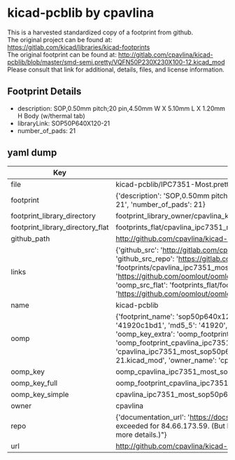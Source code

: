# kicad-pcblib by cpavlina  
This is a harvested standardized copy of a footprint from github.  
The original project can be found at:  
https://gitlab.com/kicad/libraries/kicad-footprints  
The original footprint can be found at:
http://gitlab.com/cpavlina/kicad-pcblib/blob/master/smd-semi.pretty/VQFN50P230X230X100-12.kicad_mod
Please consult that link for additional, details, files, and license information.  
## Footprint Details
* description: SOP,0.50mm pitch;20 pin,4.50mm W X 5.10mm L X 1.20mm H Body (w/thermal tab)  
* libraryLink: SOP50P640X120-21  
* number_of_pads: 21  
## yaml dump  
| Key | Value |  
| --- | --- |  
| file | kicad-pcblib/IPC7351-Most.pretty/SOP50P640X120-21.kicad_mod |  
| footprint | {'description': 'SOP,0.50mm pitch;20 pin,4.50mm W X 5.10mm L X 1.20mm H Body (w/thermal tab)', 'libraryLink': 'SOP50P640X120-21', 'number_of_pads': 21} |  
| footprint_library_directory | footprint_library_owner/cpavlina_kicad-pcblib |  
| footprint_library_directory_flat | footprints_flat/cpavlina_ipc7351_most_sop50p640x120_21/working |  
| github_path | http://github.com/cpavlina/kicad-pcblib/blob/master/IPC7351-Most.pretty/SOP50P640X120-21.kicad_mod |  
| links | {'github_src': 'http://gitlab.com/cpavlina/kicad-pcblib/blob/master/smd-semi.pretty/VQFN50P230X230X100-12.kicad_mod', 'github_src_repo': 'https://gitlab.com/kicad/libraries/kicad-footprints', 'oomp_bot': 'footprints/cpavlina_ipc7351_most_sop50p640x120_21/working', 'oomp_bot_github': 'https://github.com/oomlout/oomlout_oomp_footprint_bot/tree/main/footprints/cpavlina_ipc7351_most_sop50p640x120_21/working', 'oomp_src_flat': 'footprints_flat/footprints_flat/cpavlina_ipc7351_most_sop50p640x120_21/working', 'oomp_src_flat_github': 'https://github.com/oomlout/oomlout_oomp_footprint_src/tree/main/footprints_flat/cpavlina_ipc7351_most_sop50p640x120_21/working'} |  
| name | kicad-pcblib |  
| oomp | {'footprint_name': 'sop50p640x120_21', 'library_name': 'ipc7351_most', 'md5': '41920c1bd10059a67caa78da29749e2c', 'md5_10': '41920c1bd1', 'md5_5': '41920', 'md5_6': '41920c', 'oomp_key': 'oomp_cpavlina_ipc7351_most_sop50p640x120_21', 'oomp_key_extra': 'oomp_footprint_cpavlina_ipc7351_most_sop50p640x120_21', 'oomp_key_full': 'oomp_footprint_cpavlina_ipc7351_most_sop50p640x120_21_41920c', 'oomp_key_simple': 'cpavlina_ipc7351_most_sop50p640x120_21', 'original_filename': 'kicad-pcblib/IPC7351-Most.pretty/SOP50P640X120-21.kicad_mod', 'owner_name': 'cpavlina'} |  
| oomp_key | oomp_cpavlina_ipc7351_most_sop50p640x120_21 |  
| oomp_key_full | oomp_footprint_cpavlina_ipc7351_most_sop50p640x120_21 |  
| oomp_key_simple | cpavlina_ipc7351_most_sop50p640x120_21 |  
| owner | cpavlina |  
| repo | {'documentation_url': 'https://docs.github.com/rest/overview/resources-in-the-rest-api#rate-limiting', 'message': "API rate limit exceeded for 84.66.173.59. (But here's the good news: Authenticated requests get a higher rate limit. Check out the documentation for more details.)"} |  
| url | http://github.com/cpavlina/kicad-pcblib |  

